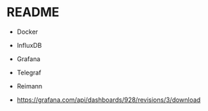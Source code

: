 # README

* Docker
* InfluxDB
* Grafana
* Telegraf
* Reimann

* https://grafana.com/api/dashboards/928/revisions/3/download
